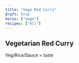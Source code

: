```yaml
---
title: "Vege Red Curry"
draft: true
heros: ["Vege"]
recipes: ["All"]
---
```


## Vegetarian Red Curry

Veg/Rice/Sauce = taste